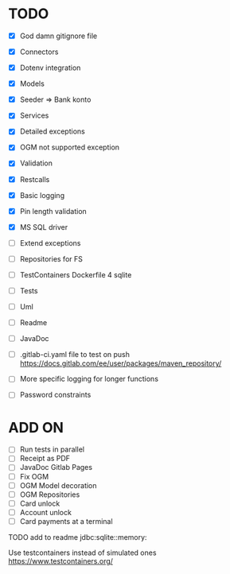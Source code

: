 # TODO
- [x] God damn gitignore file
- [x] Connectors
- [x] Dotenv integration
- [x] Models
- [x] Seeder => Bank konto
- [x] Services
- [x] Detailed exceptions
- [x] OGM not supported exception
- [x] Validation
- [x] Restcalls
- [x] Basic logging
- [x] Pin length validation
- [x] MS SQL driver
- [ ] Extend exceptions
- [ ] Repositories for FS
- [ ] TestContainers Dockerfile 4 sqlite
- [ ] Tests
- [ ] Uml
- [ ] Readme
- [ ] JavaDoc
- [ ] .gitlab-ci.yaml file to test on push
https://docs.gitlab.com/ee/user/packages/maven_repository/
- [ ] More specific logging for longer functions
- [ ] Password constraints


# ADD ON

- [ ] Run tests in parallel
- [ ] Receipt as PDF
- [ ] JavaDoc Gitlab Pages
- [ ] Fix OGM
- [ ] OGM Model decoration
- [ ] OGM Repositories
- [ ] Card unlock
- [ ] Account unlock
- [ ] Card payments at a terminal

TODO add to readme
jdbc:sqlite::memory:
  
  
Use testcontainers instead of simulated ones
https://www.testcontainers.org/
